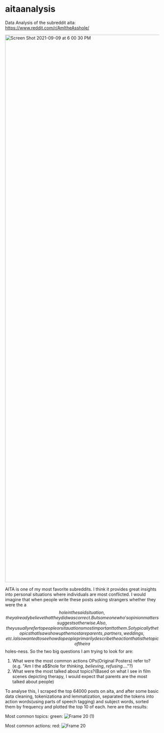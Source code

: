 # aitaanalysis
Data Analysis of the subreddit aita: https://www.reddit.com/r/AmItheAsshole/ 

<img width="1788" alt="Screen Shot 2021-09-09 at 6 00 30 PM" src="https://user-images.githubusercontent.com/11023465/132768343-5439503a-4481-4501-ae94-981f84319654.png">


AITA is one of my most favorite subreddits. I think it provides great insights into personal situations where individuals are most conflicted. I would imagine that when people write these posts asking strangers whether they were the a$$hole in the said situation, they already believe that they did was correct. But someone who's opinion matters suggests otherwise. Also, they usually refer to people or sitauations most important to them. So typically the topics that I saw show up the most are parents, partners, weddings, etc. I also wanted to see how do people primarily describe the action that is the topic of their a$$holes-ness. So the two big questions I am trying to look for are: 
1. What were the most common actions OPs(Original Posters) refer to?(e.g. "Am I the a$$hole for *thinking*, *believing*, *refusing*...."?)
2. What were the most talked about topics?(Based on what I see in film scenes depicting therapy, I would expect that parents are the most talked about people)

To analyse this, I scraped the top 64000 posts on aita, and after some basic data cleaning, tokenizationa and lemmatization, separated the tokens into action words(using parts of speech tagging) and subject words, sorted them by frequency and plotted the top 10 of each. here are the results: 

Most common topics: 
green: ![Frame 20 (1)](https://user-images.githubusercontent.com/11023465/132768158-17075962-becf-44be-8baa-c6feca15b8d8.png)

Most common actions: 
red: ![Frame 20](https://user-images.githubusercontent.com/11023465/132768014-43f7a509-2117-4ccb-ba27-3588d4e32254.png)


